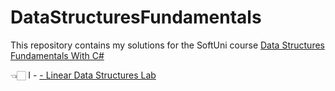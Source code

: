 # DataStructuresFundamentals
This repository contains my solutions for the SoftUni course [Data Structures Fundamentals With C#](https://softuni.bg/trainings/3921/data-structures-fundamentals-with-csharp-november-2022)


  <summary>
👈🏻 I - <a href="https://github.com/NikolaMadzharov/DataStructuresFundamentals/tree/main/01.Linear%20Data%20Structures%20-%20Lab</a> - Linear Data Structures Lab
  </summary>

  <details>
  <summary>
👈🏻 &#160;&#160;<></a>
  </summary>
  <details>
   <summary>
👈🏻 I - <a href="https://github.com/NikolaMadzharov/DataStructuresFundamentals/tree/main/01.Linear%20Data%20Structures%20-%20Lab</a> - Linear Data Structures Lab
  </summary>

